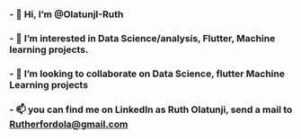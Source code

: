 ### - 👋 Hi, I’m @OlatunjI-Ruth
### - 👀 I’m interested in Data Science/analysis, Flutter, Machine learning projects.
### - 💞️ I’m looking to collaborate on Data Science, flutter Machine Learning projects
### - 📫 you can find me on LinkedIn as Ruth Olatunji, send a mail to Rutherfordola@gmail.com

<!---
OlatunjI-Ruth/OlatunjI-Ruth is a ✨ special ✨ repository because its `README.md` (this file) appears on your GitHub profile.
You can click the Preview link to take a look at your changes.
--->
